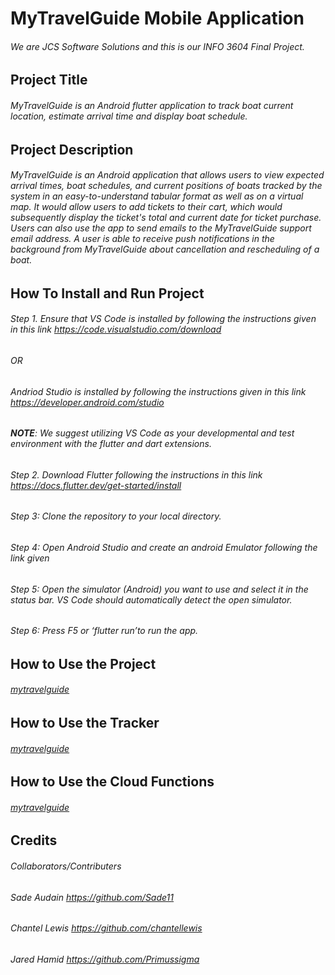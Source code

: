 # MyTravelGuide Mobile Application

###### We are JCS Software Solutions and this is our INFO 3604 Final Project.

## Project Title
###### MyTravelGuide is an Android flutter application to track boat current location, estimate arrival time and display boat schedule.

## Project Description
###### MyTravelGuide is an Android application that allows users to view expected arrival times, boat schedules, and current positions of boats tracked by the system in an easy-to-understand tabular format as well as on a virtual map. It would allow users to add tickets to their cart, which would subsequently display the ticket's total and current date for ticket purchase. Users can also use the app to send emails to the MyTravelGuide support email address. A user is able to receive push notifications in the background from MyTravelGuide about cancellation and rescheduling of a boat.


## How To Install and Run Project
###### Step 1. Ensure that VS Code is installed by following the instructions given in this link  https://code.visualstudio.com/download
######                         OR 
###### Andriod Studio is installed by following the instructions given in this link  https://developer.android.com/studio

###### **NOTE**: We suggest utilizing VS Code as your developmental and test environment with the flutter and dart extensions.

###### Step 2. Download Flutter following the instructions in this link https://docs.flutter.dev/get-started/install 

###### Step 3: Clone the repository to your local directory.

###### Step 4: Open Android Studio and create an android Emulator following the link given


###### Step 5: Open the simulator (Android) you want to use and select it in the status bar. VS Code should automatically detect the open simulator.

###### Step 6: Press F5 or ‘flutter run’to run the app.


## How to Use the Project
###### [mytravelguide](mtg_client/README.md)

## How to Use the Tracker
###### [mytravelguide](tracker/README.md)

## How to Use the Cloud Functions
###### [mytravelguide](cloud-functions/README.md)

## Credits
###### Collaborators/Contributers
###### Sade Audain https://github.com/Sade11
###### Chantel Lewis https://github.com/chantellewis
###### Jared Hamid https://github.com/Primussigma


